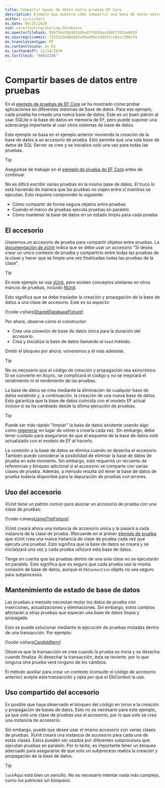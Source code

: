 ```yaml
---
title: Compartir bases de datos entre pruebas-EF Core
description: Ejemplo que muestra cómo compartir una base de datos entre varias pruebas
author: ajcvickers
ms.date: 04/25/2020
uid: core/testing/sharing-databases
ms.openlocfilehash: 95b756c80b983356a07fd836aa1b02f2835e6629
ms.sourcegitcommit: f3512e3a98e685a3ba409c1d0157ce85cc390cf4
ms.translationtype: MT
ms.contentlocale: es-ES
ms.lasthandoff: 11/10/2020
ms.locfileid: "94431336"
---
```

# <a name="sharing-databases-between-tests"></a>Compartir bases de datos entre pruebas

En el [ejemplo de pruebas de EF Core](xref:core/testing/testing-sample) se ha mostrado cómo probar aplicaciones en diferentes sistemas de base de datos.
Para ese ejemplo, cada prueba ha creado una nueva base de datos.
Este es un buen patrón al usar SQLite o la base de datos en memoria de EF, pero puede suponer una sobrecarga importante al usar otros sistemas de base de datos.

Este ejemplo se basa en el ejemplo anterior moviendo la creación de la base de datos a un accesorio de prueba.
Esto permite que una sola base de datos de SQL Server se cree y se inicialice solo una vez para todas las pruebas.

> [!TIP]
> Asegúrese de trabajar en el [ejemplo de prueba de EF Core](xref:core/testing/testing-sample) antes de continuar.

No es difícil escribir varias pruebas en la misma base de datos.
El truco lo está haciendo de manera que las pruebas no viajen entre sí mientras se ejecutan.
Esto requiere comprender lo siguiente:

* Cómo compartir de forma segura objetos entre pruebas
* Cuando el marco de pruebas ejecuta pruebas en paralelo
* Cómo mantener la base de datos en un estado limpio para cada prueba  

## <a name="the-fixture"></a>El accesorio

Usaremos un accesorio de prueba para compartir objetos entre pruebas.
La [documentación de xUnit](https://xunit.net/docs/shared-context.html) indica que se debe usar un accesorio "Si desea crear un único contexto de prueba y compartirlo entre todas las pruebas de la clase y hacer que se limpie una vez finalizadas todas las pruebas de la clase".

> [!TIP]
> En este ejemplo se usa [xUnit](https://xunit.net/), pero existen conceptos similares en otros marcos de pruebas, incluido [NUnit](https://nunit.org/).

Esto significa que se debe trasladar la creación y propagación de la base de datos a una clase de accesorio.
Este es su aspecto:

[!code-csharp[SharedDatabaseFixture](../../../samples/core/Miscellaneous/Testing/ItemsWebApi/SharedDatabaseTests/SharedDatabaseFixture.cs?name=SharedDatabaseFixture)]

Por ahora, observe cómo el constructor:

* Crea una conexión de base de datos única para la duración del accesorio.
* Crea y inicializa la base de datos llamando al `Seed` método.

Omitir el bloqueo por ahora; volveremos a él más adelante.

> [!TIP]
> No es necesario que el código de creación y propagación sea asincrónico.
> Si se convierte en Async, se complicará el código y no se mejorará el rendimiento ni el rendimiento de las pruebas.

La base de datos se crea mediante la eliminación de cualquier base de datos existente y, a continuación, la creación de una nueva base de datos.
Esto garantiza que la base de datos coincida con el modelo EF actual incluso si se ha cambiado desde la última ejecución de pruebas.

> [!TIP]
> Puede ser más rápido "limpiar" la base de datos existente usando algo como [regenerar](https://jimmybogard.com/tag/respawn/) en lugar de volver a crearla cada vez.
> Sin embargo, debe tener cuidado para asegurarse de que el esquema de la base de datos esté actualizado con el modelo de EF al hacerlo.

La conexión a la base de datos se elimina cuando se desecha el accesorio.
También puede considerar la posibilidad de eliminar la base de datos de prueba en este momento.
Sin embargo, esto requerirá un recuento de referencias y bloqueo adicional si el accesorio se comparte con varias clases de prueba.
Además, a menudo resulta útil tener la base de datos de prueba todavía disponible para la depuración de pruebas con errores.  

## <a name="using-the-fixture"></a>Uso del accesorio

XUnit tiene un patrón común para asociar un accesorio de prueba con una clase de pruebas:

[!code-csharp[UsingTheFixture](../../../samples/core/Miscellaneous/Testing/ItemsWebApi/SharedDatabaseTests/SharedDatabaseTest.cs?name=UsingTheFixture)]

XUnit creará ahora una instancia de accesorio única y la pasará a cada instancia de la clase de prueba.
(Recuerde en el primer [ejemplo de prueba](xref:core/testing/testing-sample) que xUnit crea una nueva instancia de clase de prueba cada vez que ejecuta una prueba). Esto significa que la base de datos se creará y se inicializará una vez y cada prueba utilizará esta base de datos.

Tenga en cuenta que las pruebas dentro de una sola clase no se ejecutarán en paralelo.
Esto significa que es seguro que cada prueba use la misma conexión de base de datos, aunque el `DbConnection` objeto no sea seguro para subprocesos.

## <a name="maintaining-database-state"></a>Mantenimiento de estado de base de datos

Las pruebas a menudo necesitan mutar los datos de prueba con inserciones, actualizaciones y eliminaciones.
Sin embargo, estos cambios afectarán a otras pruebas que esperan una base de datos limpia y propagada.

Esto se puede solucionar mediante la ejecución de pruebas mutadas dentro de una transacción.
Por ejemplo:

[!code-csharp[CanAddItem](../../../samples/core/Miscellaneous/Testing/ItemsWebApi/SharedDatabaseTests/SharedDatabaseTest.cs?name=CanAddItem)]

Observe que la transacción se crea cuando la prueba se inicia y se desecha cuando finaliza.
Al desechar la transacción, ésta se revierte, por lo que ninguna otra prueba verá ninguno de los cambios.

El método auxiliar para crear un contexto (consulte el código de accesorio anterior) acepta esta transacción y opta por que el DbContext la use.

## <a name="sharing-the-fixture"></a>Uso compartido del accesorio

Es posible que haya observado el bloqueo del código en torno a la creación y propagación de bases de datos.
Esto no es necesario para este ejemplo, ya que solo una clase de pruebas usa el accesorio, por lo que solo se crea una instancia de accesorio.

Sin embargo, puede que desee usar el mismo accesorio con varias clases de pruebas.
XUnit creará una instancia de accesorio para cada una de estas clases.
Estos pueden ser usados por diferentes subprocesos que ejecutan pruebas en paralelo.
Por lo tanto, es importante tener un bloqueo adecuado para asegurarse de que solo un subproceso realiza la creación y propagación de la base de datos.

> [!TIP]
> `lock`Aquí está bien un sencillo.
> No es necesario intentar nada más complejo, como los patrones sin bloqueos.
